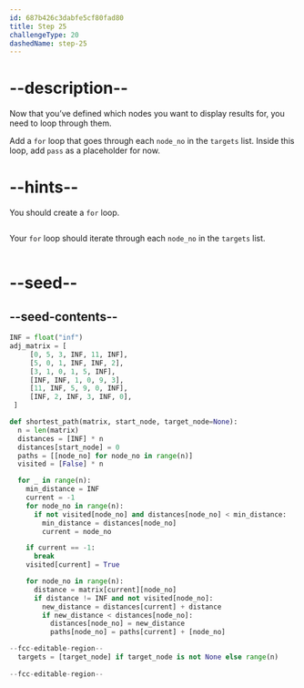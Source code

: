 ```yaml
---
id: 687b426c3dabfe5cf80fad80
title: Step 25
challengeType: 20
dashedName: step-25
---
```


# --description--

Now that you’ve defined which nodes you want to display results for, you need to loop through them.

Add a `for` loop that goes through each `node_no` in the `targets` list. Inside this loop, add `pass` as a placeholder for now. 

# --hints--

You should create a `for` loop.

```js

```

Your `for` loop should iterate through each `node_no` in the `targets` list.

```js

```

# --seed--

## --seed-contents--

```py
INF = float("inf")
adj_matrix = [
     [0, 5, 3, INF, 11, INF],
     [5, 0, 1, INF, INF, 2],
     [3, 1, 0, 1, 5, INF],
     [INF, INF, 1, 0, 9, 3],
     [11, INF, 5, 9, 0, INF],
     [INF, 2, INF, 3, INF, 0],
 ]

def shortest_path(matrix, start_node, target_node=None):
  n = len(matrix)
  distances = [INF] * n
  distances[start_node] = 0
  paths = [[node_no] for node_no in range(n)]
  visited = [False] * n

  for _ in range(n):
    min_distance = INF
    current = -1
    for node_no in range(n):
      if not visited[node_no] and distances[node_no] < min_distance:
        min_distance = distances[node_no]
        current = node_no

    if current == -1:
      break
    visited[current] = True

    for node_no in range(n):
      distance = matrix[current][node_no]
      if distance != INF and not visited[node_no]:
        new_distance = distances[current] + distance
        if new_distance < distances[node_no]:
          distances[node_no] = new_distance
          paths[node_no] = paths[current] + [node_no]

--fcc-editable-region--
  targets = [target_node] if target_node is not None else range(n)
  
--fcc-editable-region--
```
